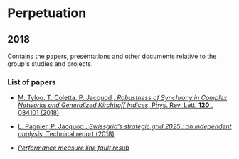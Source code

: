 # Perpetuation
## 2018
Contains the papers, presentations and other documents relative to the group's studies and projects.

### List of papers

* [M. Tyloo, T. Coletta, P. Jacquod , *Robustness of Synchrony in Complex Networks and Generalized Kirchhoff Indices*, Phys. Rev. Lett. **120** , 084101 (2018)](https://github.com/GeeeHesso/Perpetuation/tree/master/2018/Papers/Kirchhoff)

* [L. Pagnier, P. Jacquod , *Swissgrid’s strategic grid 2025 : an independent analysis*, Technical report (2018)](https://github.com/GeeeHesso/Perpetuation/tree/master/2018/Papers/Swissgrid_2025)

* [*Performance measure line fault resub*](https://github.com/GeeeHesso/Perpetuation/tree/master/2018/Papers/Gramian)
